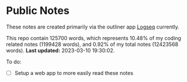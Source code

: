 # Public Notes

These notes are created primarily via the outliner app [Logseq](https://github.com/logseq/logseq) currently.

This repo contain 125700 words, which represents 10.48% of my coding related notes (1199428 words), and 0.92% of my total notes (12423568 words). **Last updated:** 2023-03-10 19:30:02. 

To do:

- [ ] Setup a web app to more easily read these notes
